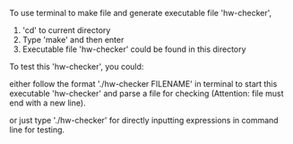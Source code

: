 To use terminal to make file and generate executable file 'hw-checker', 

1. 'cd' to current directory
2. Type 'make' and then enter
3. Executable file 'hw-checker' could be found in this directory



To test this 'hw-checker', you could:

either follow the format './hw-checker FILENAME' in terminal to start this executable 'hw-checker' and parse a file for checking (Attention: file must end with a new line).

or just type './hw-checker' for directly inputting expressions in command line for testing. 